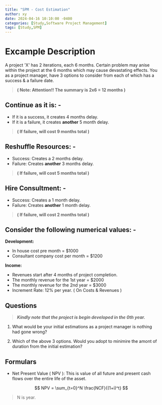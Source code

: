 ```yaml
---
title: "SPM - Cost Estimation"
author: xy
date: 2024-04-16 10:10:00 -0400
categories: [Study,Software Project Management]
tags: [Study,SPM]
---
```


# Excample Description

A project 'X' has 2 iterations, each 6 months. Certain problem may anise within the project at the 6 months which may cause devastating effects. You as a project manager, have 3 options to consider from each of which has a success & a failure date.
 > **( Note: Attention!! The summary is 2x6 = 12 months )**


## Continue as it is: -

 - If it is a success, it creates 4 months delay.  
 - If it is a failure, it creates **another** 5 month delay.
 >  **( If failure, will cost 9 months total )**
 

## Reshuffle Resources: -

- Success: Creates a 2 months delay.
- Failure: Creates **another** 3 months delay. 
>  **( If failure, will cost 5 months total )**


## Hire Consultment: -

- Success: Creates a 1 month delay.
- Failure: Creates **another** 1 month delay. 
 >  **( If failure, will cost 2 months total )**

## Consider the following numerical values: -

**Development:**
- In house cost pre month = $1000
- Consultant company cost per month = $1200

**Income:**
- Revenues start after 4 months of project completion.
- The monthly revenue for the 1st year = $2000
- The monthly revenue for the 2nd year = $3000
- Increment Rate: 12% per year. ( On Costs & Revenues )


## Questions

> ***Kindly note that the project is begin developed in the 0th year.***

1. What would be your initial estimations as a project manager is nothing had gone wrong?

2. Which of the above 3 options. Would you adopt to minimire the amont of duration from the initial estimation?

## Formulars

- Net Present Value ( NPV ): This is value of all future and present cash flows over the entire life of the asset.

$$
NPV = \sum_{t=0}^N \frac{NCF}{(1+i)^t}
$$
> N is year.

